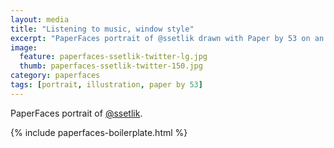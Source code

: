 ```yaml
---
layout: media
title: "Listening to music, window style"
excerpt: "PaperFaces portrait of @ssetlik drawn with Paper by 53 on an iPad."
image: 
  feature: paperfaces-ssetlik-twitter-lg.jpg
  thumb: paperfaces-ssetlik-twitter-150.jpg
category: paperfaces
tags: [portrait, illustration, paper by 53]
---
```


PaperFaces portrait of [@ssetlik](http://twitter.com/ssetlik).

{% include paperfaces-boilerplate.html %}